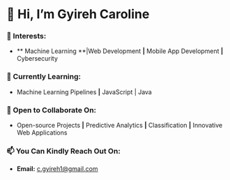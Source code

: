 # 👋 Hi, I’m Gyireh Caroline

### **👀 Interests:** 
- ** Machine Learning **|Web Development **|** Mobile App Development **|** Cybersecurity
  
### **🌱 Currently Learning:** 
- Machine Learning Pipelines **|** JavaScript | Java
  
### **🤝 Open to Collaborate On:** 
- Open-source Projects **|** Predictive Analytics **|** Classification **|** Innovative Web Applications



### **📫 You Can Kindly Reach Out On:** 
- **Email:** [c.gyireh1@gmail.com](mailto:c.gyireh1@gmail.com)
